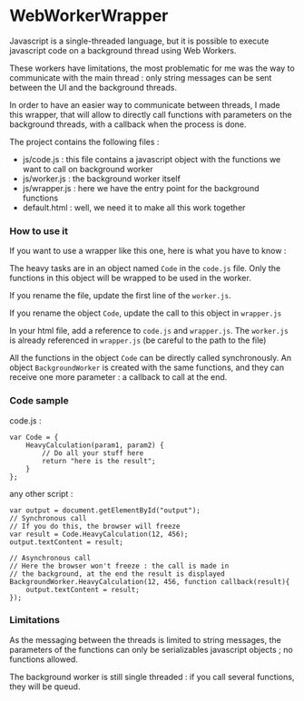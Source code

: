 WebWorkerWrapper
================

Javascript is a single-threaded language, but it is possible to execute javascript code on a background thread using Web Workers.

These workers have limitations, the most problematic for me was the way to communicate with the main thread : only string messages can be sent between the UI and the background threads. 

In order to have an easier way to communicate between threads, I made this wrapper, that will allow to directly call functions with parameters on the background threads, with a callback when the process is done.

The project contains the following files :

- js/code.js : this file contains a javascript object with the functions we want to call on background worker
- js/worker.js : the background worker itself
- js/wrapper.js : here we have the entry point for the background functions
- default.html : well, we need it to make all this work together

### How to use it

If you want to use a wrapper like this one, here is what you have to know :

The heavy tasks are in an object named `Code` in the `code.js` file. Only the functions in this object will be wrapped to be used in the worker. 

If you rename the file, update the first line of the `worker.js`.

If you rename the object `Code`, update the call to this object in `wrapper.js`

In your html file, add a reference to `code.js` and `wrapper.js`. The `worker.js` is already referenced in `wrapper.js` (be careful to the path to the file) 


All the functions in the object `Code` can be directly called synchronously. An object `BackgroundWorker` is created with the same functions, and they can receive one more parameter : a callback to call at the end.

### Code sample

code.js :

    var Code = {
        HeavyCalculation(param1, param2) {
            // Do all your stuff here
            return "here is the result";
        }
    };

any other script :

    var output = document.getElementById("output");
    // Synchronous call
    // If you do this, the browser will freeze 
	var result = Code.HeavyCalculation(12, 456);
    output.textContent = result;
    
    // Asynchronous call
    // Here the browser won't freeze : the call is made in 
    // the background, at the end the result is displayed
    BackgroundWorker.HeavyCalculation(12, 456, function callback(result){
        output.textContent = result;
    });

### Limitations

As the messaging between the threads is limited to string messages, the parameters of the functions can only be serializables javascript objects ; no functions allowed.

The background worker is still single threaded : if you call several functions, they will be queud.
